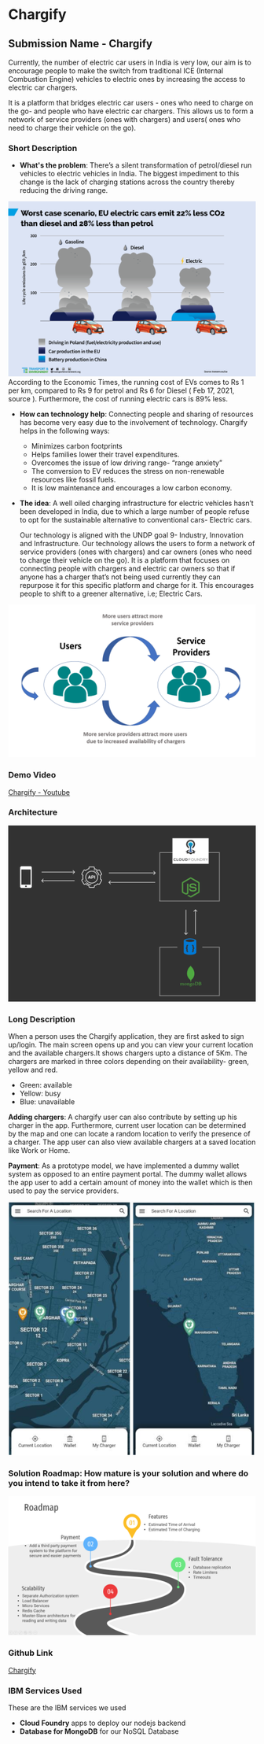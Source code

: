 # Chargify

## Submission Name - Chargify

Currently, the number of electric car users in India is very low, our aim is to encourage people to make the switch from traditional ICE (Internal Combustion Engine) vehicles to electric ones by increasing the access to electric car chargers. 

It is a platform that bridges electric car users - ones who need to charge on the go- and people who have electric car chargers. This allows us to form a network of service providers (ones with chargers) and users( ones who need to charge their vehicle on the go).


### Short Description
 - __What's the problem__: There’s a silent transformation of petrol/diesel run vehicles to electric vehicles in India. The biggest impediment to this change is the lack of charging stations across the country thereby reducing the driving range.

 ![Pollution Comparision EU](https://github.com/Chargify-Hackathon/images/blob/master/pollution.png "Pollution Comparision EU")
 According to the Economic Times,  the running cost of EVs comes to Rs 1 per km, compared to Rs 9 for petrol and Rs 6 for Diesel ( Feb 17, 2021, source ). Furthermore, the cost of running electric cars is 89% less.  

 - __How can technology help__: Connecting people and sharing of resources has become very easy due to the involvement of technology. Chargify helps in the following ways:
    - Minimizes carbon footprints
    - Helps families lower their travel expenditures.
    - Overcomes the issue of low driving range- “range anxiety”
    - The conversion to EV reduces the stress on non-renewable resources like fossil fuels. 
    - It is low maintenance and encourages a low carbon economy.

- __The idea__: A well oiled charging infrastructure for electric vehicles hasn’t been developed in India, due to which a large number of people refuse to opt for the sustainable alternative to conventional cars- Electric cars. 

	Our technology is aligned with the UNDP goal 9- Industry, Innovation and Infrastructure. Our technology allows the users to form a network of service providers (ones with chargers) and car owners (ones who need to charge their vehicle on the go).
It is a platform that focuses on connecting people with chargers and electric car owners so that if anyone has a charger that’s not being used currently they can repurpose it for this specific platform and charge for it. This encourages people to shift to a greener alternative, i.e; Electric Cars. 

![User and Consumer](https://github.com/Chargify-Hackathon/images/blob/master/consumers%20and%20users.png "User and Consumer")

### Demo Video

[Chargify - Youtube](https://www.youtube.com/watch?v=PIsU8UBAs68)

### Architecture
![Architecture](https://github.com/Chargify-Hackathon/images/blob/master/Architecture.png "Architecture")

### Long Description

When a person uses the Chargify application, they are first asked to sign up/login. The main screen opens up and you can view your current location and the available chargers.It shows chargers upto a distance of 5Km. The chargers are marked in three colors depending on their availability- green, yellow and red. 
- Green: available
- Yellow: busy
- Blue: unavailable 

__Adding chargers__: A chargify user can also contribute by setting up his charger in the app. Furthermore, current user location can be  determined by the map and one can locate a random location to verify the presence of a charger. The app user can also view available chargers at a saved location like Work or Home. 

__Payment__: As a prototype model, we have implemented a dummy wallet system as opposed to an entire payment portal. The dummy wallet allows the app user to add a certain amount of money into the wallet which is then used to pay the service providers. 


![map](https://github.com/Chargify-Hackathon/images/blob/master/map.png "map")

### Solution Roadmap: How mature is your solution and where do you intend to take it from here?
![roadmap](https://github.com/Chargify-Hackathon/images/blob/master/roadmap.png "roadmap")


### Github Link
[Chargify](https://github.com/Chargify-Hackathon)

### IBM Services Used
These are the IBM services we used
- __Cloud Foundry__ apps to deploy our nodejs backend
- __Database for MongoDB__ for our NoSQL Database



